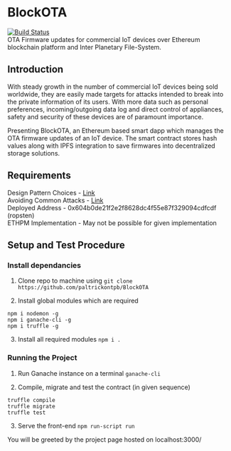# BlockOTA 
[![Build Status](https://travis-ci.org/paltrickontpb/BlockOTA.svg?branch=master)](https://travis-ci.org/paltrickontpb/BlockOTA)  
OTA Firmware updates for commercial IoT devices over Ethereum blockchain platform and Inter Planetary File-System. 

## Introduction
With steady growth in the number of commercial IoT devices being sold worldwide, they are easily made targets for attacks intended to break into the private information of its users. With more data such as personal preferences, incoming/outgoing data log and direct control of appliances, safety and security of these devices are of paramount importance.  

Presenting BlockOTA, an Ethereum based smart dapp which manages the OTA firmware updates of an IoT device. The smart contract stores hash values along with IPFS integration to save firmwares into decentralized storage solutions.

## Requirements

Design Pattern Choices - [Link](../blob/master/design.md)  
Avoiding Common Attacks - [Link](../blob/master/common-attacks.md)  
Deployed Address - 0x604b0de21f2e2f8628dc4f55e87f329094cdfcdf (ropsten)  
ETHPM Implementation - May not be possible for given implementation

## Setup and Test Procedure
### Install dependancies 
1) Clone repo to machine using 
`git clone https://github.com/paltrickontpb/BlockOTA`  

2) Install global modules which are required
```
npm i nodemon -g  
npm i ganache-cli -g  
npm i truffle -g
```

3) Install all required modules
`npm i .`  

### Running the Project

1) Run Ganache instance on a terminal
`ganache-cli`

2) Compile, migrate and test the contract (in given sequence)
```
truffle compile  
truffle migrate  
truffle test
```

3) Serve the front-end
`npm run-script run`

You will be greeted by the project page hosted on localhost:3000/
